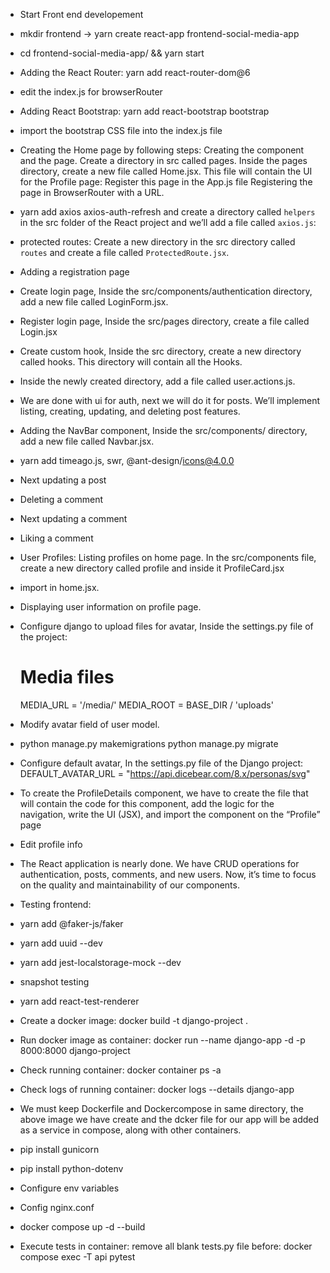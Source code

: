 * Start Front end developement

* mkdir frontend -> yarn create react-app frontend-social-media-app

* cd frontend-social-media-app/ && yarn start

* Adding the React Router: yarn add react-router-dom@6

* edit the index.js for browserRouter

* Adding React Bootstrap: yarn add react-bootstrap bootstrap

*  import the bootstrap CSS file into the index.js file

* Creating the Home page by following steps:
    Creating the component and the page.
        Create a directory in src called pages.
            Inside the pages directory, create a new file called Home.jsx. This file will contain the UI for the Profile page:
                Register this page in the App.js file
    Registering the page in BrowserRouter with a URL.

* yarn add axios axios-auth-refresh and create a directory called `helpers` in the src folder of the React project and we’ll add a file called `axios.js`:

* protected routes: Create a new directory in the src directory called `routes` and create a file called `ProtectedRoute.jsx`.

* Adding a registration page

* Create login page, Inside the src/components/authentication directory, add a new file called LoginForm.jsx.

* Register login page, Inside the src/pages directory, create a file called Login.jsx

* Create custom hook, Inside the src directory, create a new directory called hooks. This directory will contain all the Hooks.

* Inside the newly created directory, add a file called user.actions.js.

* We are done with ui for auth, next we will do it for posts. We’ll implement listing, creating, updating, and deleting post features.

* Adding the NavBar component, Inside the src/components/ directory, add a new file called Navbar.jsx. 

* yarn add timeago.js, swr, @ant-design/icons@4.0.0

* Next updating a post

* Deleting a comment

* Next updating a comment

* Liking a comment

* User Profiles: Listing profiles on home page. In the src/components file, create a new directory called profile and inside it ProfileCard.jsx 

* import in home.jsx.

* Displaying user information on profile page.

* Configure django to upload files for avatar, Inside the settings.py file of the project:
    # Media files
    MEDIA_URL = '/media/'
    MEDIA_ROOT = BASE_DIR / 'uploads'

* Modify avatar field of user model.

* python manage.py makemigrations
python manage.py migrate

* Configure default avatar, In the settings.py file of the Django project:
    DEFAULT_AVATAR_URL = "https://api.dicebear.com/8.x/personas/svg"

* To create the ProfileDetails component, we have to create the file that will contain the code for this component, add the logic for the navigation, write the UI (JSX), and import the component on the “Profile” page

* Edit profile info

* The React application is nearly done. We have CRUD operations for authentication, posts, comments, and new users. Now, it’s time to focus on the quality and maintainability of our components.

* Testing frontend: 
* yarn add @faker-js/faker 
* yarn add uuid --dev
* yarn add jest-localstorage-mock --dev

* snapshot testing
* yarn add react-test-renderer

* Create a docker image:
    docker build -t django-project .

* Run docker image as container:
    docker run --name django-app -d -p 8000:8000 django-project

* Check running container:
    docker container ps -a

* Check logs of running container:
    docker logs --details django-app

* We must keep Dockerfile and Dockercompose in same directory, the above image we have create and the dcker file for our app will be added as a service in compose, along with other containers.

* pip install gunicorn
* pip install python-dotenv

* Configure env variables

* Config nginx.conf

* docker compose up -d --build

* Execute tests in container: remove all blank tests.py file before: 
    docker compose exec -T api pytest

